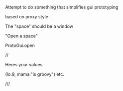 Attempt to do something that simplifies gui prototyping

based on proxy style

The "space" should be a window


"Open a space"

ProtoGui.open

//

Heres your values

(Io:9, mama:"is groovy") etc.

///


